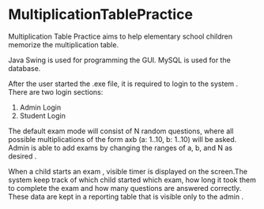 # MultiplicationTablePractice
Multiplication Table Practice aims to help elementary school children memorize the multiplication table.

Java Swing is used for programming the GUI.
MySQL is used for the database.

After the user started the .exe file, it is required to login to the system . There are two login sections: 
1) Admin Login  
2) Student Login

The default exam mode will consist of N random questions, where all possible multiplications of the form axb (a: 1..10, b: 1..10) will be asked. Admin is able to add exams by changing the ranges of a, b, and N as desired .

When a child starts an exam , visible timer is displayed on the screen.The system keep track of which child started which exam, how long it took them to complete the exam and how many questions are answered correctly. These data are kept in a reporting table that is visible only to the admin .
